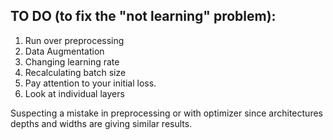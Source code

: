 ## TO DO (to fix the "not learning" problem):

1. Run over preprocessing
2. Data Augmentation
3. Changing learning rate
4. Recalculating batch size
5. Pay attention to your initial loss.
6. Look at individual layers

Suspecting a mistake in preprocessing or with optimizer since architectures depths and widths are giving similar results.
